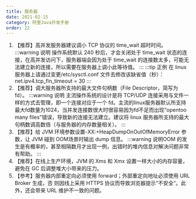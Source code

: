 ```yaml
---
title: 服务器
date: 2021-02-15
category: 阿里Java开发手册
order: 22
---
```


1. 【推荐】高并发服务器建议调小 TCP 协议的 time_wait 超时时间。
:::warning 说明
操作系统默认 240 秒后，才会关闭处于 time_wait 状态的连接，在高并发访问下，服务器端会因为处于 time_wait 的连接数太多，可能无法建立新的连接，所以需要在服务器上调小此等待值。
:::
:::tip 正例
在 linux 服务器上请通过变更/etc/sysctl.conf 文件去修改该缺省值（秒）：net.ipv4.tcp_fin_timeout = 30
:::
2. 【推荐】调大服务器所支持的最大文件句柄数（File Descriptor，简写为 fd）。
:::warning 说明
主流操作系统的设计是将 TCP/UDP 连接采用与文件一样的方式去管理，即一个连接对应于一个 fd。主流的linux服务器默认所支持最大fd数量为1024，当并发连接数很大时很容易因为fd不足而出现“opentoo many files”错误，导致新的连接无法建立。建议将 linux 服务器所支持的最大句柄数调高数倍（与服务器的内存数量相关）。
:::
3. 【推荐】给 JVM 环境参数设置-XX:+HeapDumpOnOutOfMemoryError 参数，让 JVM 碰到 OOM场景时输出 dump 信息。
:::warning 说明OOM 的发生是有概率的，甚至相隔数月才出现一例，出错时的堆内信息对解决问题非常有帮助。
:::
4. 【推荐】在线上生产环境，JVM 的 Xms 和 Xmx 设置一样大小的内存容量，避免在 GC 后调整堆大小带来的压力。
5. 【参考】服务器内部重定向必须使用 forward；外部重定向地址必须使用 URL Broker 生成，否 则因线上采用 HTTPS 协议而导致浏览器提示“不安全“。此外，还会带来 URL 维护不一致的问题。
